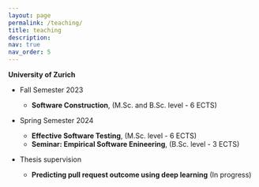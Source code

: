 ```yaml
---
layout: page
permalink: /teaching/
title: teaching
description:
nav: true
nav_order: 5
---
```


**University of Zurich**
* Fall Semester 2023
    - **Software Construction**, (M.Sc. and B.Sc. level - 6 ECTS)

* Spring Semester 2024
    - **Effective Software Testing**, (M.Sc. level - 6 ECTS)
    - **Seminar: Empirical Software Enineering**, (B.Sc. level - 3 ECTS)

* Thesis supervision
    - **Predicting pull request outcome using deep learning** (In progress)